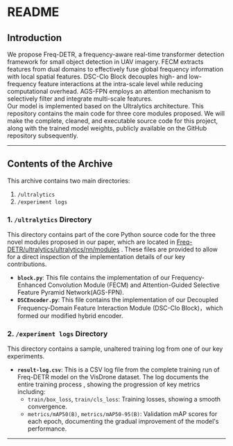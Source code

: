 # README

## Introduction

We propose Freq-DETR, a frequency-aware real-time transformer detection framework for small object detection in UAV imagery. FECM extracts features from dual domains to effectively fuse global frequency information with local spatial features. DSC-Clo Block  decouples high- and low-frequency feature interactions at the intra-scale level while reducing computational overhead. AGS-FPN employs an attention mechanism to selectively filter and integrate multi-scale features.\
Our model is implemented based on the Ultralytics architecture. This repository contains the main code for three core modules proposed. We will make the complete, cleaned, and executable source code for this project, along with the trained model weights, publicly available on the GitHub repository subsequently.

---

## Contents of the Archive

This archive contains two main directories:

1.  `/ultralytics`
2.  `/experiment logs`

### 1. `/ultralytics` Directory

This directory contains part of the core Python source code for the three novel modules proposed in our paper, which are located in [Freq-DETR/ultralytics/ultralytics/nn/modules](https://github.com/chan0908/Freq-DETR/tree/main/ultralytics/ultralytics/nn/modules) . These files are provided to allow for a direct inspection of the implementation details of our key contributions.

* **`block.py`**: This file contains the implementation of our Frequency-Enhanced Convolution Module (FECM) and Attention-Guided Selective Feature Pyramid Network(AGS-FPN).
* **`DSCEncoder.py`**: This file contains the implementation of our Decoupled Frequency-Domain Feature Interaction Module (DSC-Clo Block)，which formed our modified hybrid encoder.

### 2. `/experiment logs` Directory

This directory contains a sample, unaltered training log from one of our key experiments.

* **`result-log.csv`**: This is a CSV log file from the complete training run of Freq-DETR model on the VisDrone dataset. The log documents the entire training process , showing the progression of key metrics including:
    * `train/box_loss`, `train/cls_loss`: Training losses, showing a smooth convergence.
    * `metrics/mAP50(B)`, `metrics/mAP50-95(B)`: Validation mAP scores for each epoch, documenting the gradual improvement of the model's performance. 



---
